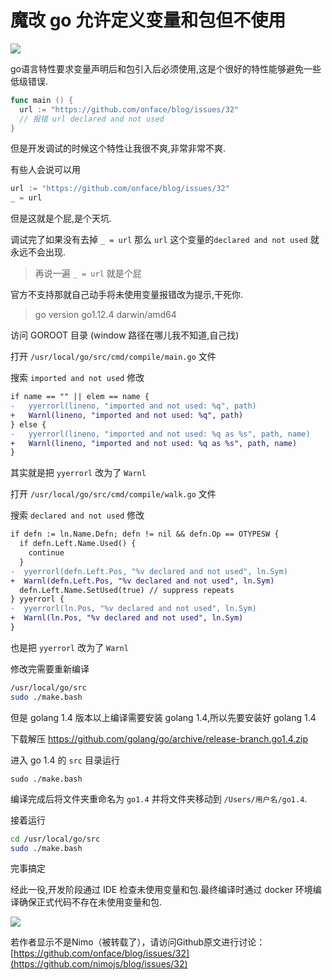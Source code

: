 # 魔改 go 允许定义变量和包但不使用


![](https://user-images.githubusercontent.com/3949015/59939027-3872f880-9489-11e9-82cd-ec4e9b8e1b7e.jpeg)

go语言特性要求变量声明后和包引入后必须使用,这是个很好的特性能够避免一些低级错误.

```go
func main () {
  url := "https://github.com/onface/blog/issues/32"
  // 报错 url declared and not used
}
```

但是开发调试的时候这个特性让我很不爽,非常非常不爽.

有些人会说可以用

```go
url := "https://github.com/onface/blog/issues/32"
_ = url
```

但是这就是个屁,是个天坑.

调试完了如果没有去掉 `_ = url` 那么 `url` 这个变量的`declared and not used` 就永远不会出现.

> 再说一遍 `_ = url` 就是个屁

官方不支持那就自己动手将未使用变量报错改为提示,干死你.

> go version go1.12.4 darwin/amd64

访问 GOROOT 目录 (window 路径在哪儿我不知道,自己找)

打开 `/usr/local/go/src/cmd/compile/main.go` 文件

搜索 `imported and not used` 修改

```diff
if name == "" || elem == name {
-   yyerrorl(lineno, "imported and not used: %q", path)
+   Warnl(lineno, "imported and not used: %q", path)
} else {
-   yyerrorl(lineno, "imported and not used: %q as %s", path, name)
+   Warnl(lineno, "imported and not used: %q as %s", path, name)
}
```

其实就是把 `yyerrorl` 改为了 `Warnl`



打开 `/usr/local/go/src/cmd/compile/walk.go` 文件

搜索 `declared and not used` 修改

```diff
if defn := ln.Name.Defn; defn != nil && defn.Op == OTYPESW {
  if defn.Left.Name.Used() {
    continue
  }
-  yyerrorl(defn.Left.Pos, "%v declared and not used", ln.Sym)
+  Warnl(defn.Left.Pos, "%v declared and not used", ln.Sym)
  defn.Left.Name.SetUsed(true) // suppress repeats
} yyerrorl {
-  yyerrorl(ln.Pos, "%v declared and not used", ln.Sym)
+  Warnl(ln.Pos, "%v declared and not used", ln.Sym)
}
```

也是把 `yyerrorl` 改为了 `Warnl`

修改完需要重新编译

```bash
/usr/local/go/src
sudo ./make.bash
```

但是 golang 1.4 版本以上编译需要安装 golang 1.4,所以先要安装好 golang 1.4

下载解压 https://github.com/golang/go/archive/release-branch.go1.4.zip

进入 go 1.4 的 `src` 目录运行

```shell
sudo ./make.bash
```

编译完成后将文件夹重命名为 `go1.4` 并将文件夹移动到 `/Users/用户名/go1.4`.

接着运行

```bash
cd /usr/local/go/src
sudo ./make.bash
```

完事搞定

经此一役,开发阶段通过 IDE 检查未使用变量和包.最终编译时通过 docker 环境编译确保正式代码不存在未使用变量和包.

[![](https://onface.github.io/blog/notice/index.svg)](https://onface.github.io/blog/notice/index.html)

若作者显示不是Nimo（被转载了），请访问Github原文进行讨论：[https://github.com/onface/blog/issues/32](https://github.com/nimojs/blog/issues/32)
